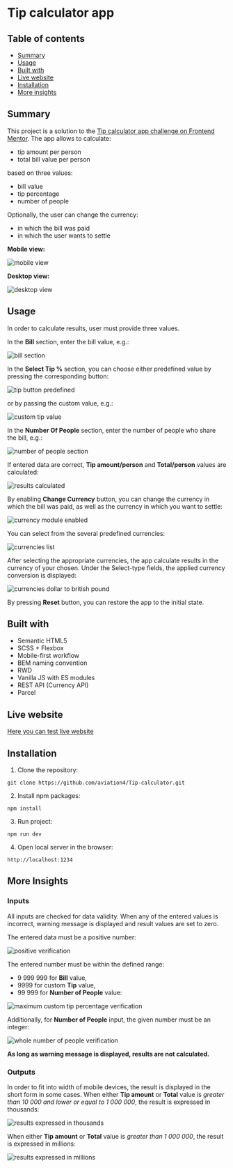 # Tip calculator app

## Table of contents

- [Summary](#summary)
- [Usage](#usage)
- [Built with](#built-with)
- [Live website](#live-website)
- [Installation](#installation)
- [More insights](#more-insights)


## Summary

This project is a solution to the [Tip calculator app challenge on Frontend Mentor](https://www.frontendmentor.io/challenges/tip-calculator-app-ugJNGbJUX). The app allows to calculate:
+ tip amount per person
+ total bill value per person

based on three values:

+ bill value
+ tip percentage
+ number of people

Optionally, the user can change the currency:

+ in which the bill was paid
+ in which the user wants to settle

**Mobile view:**

![mobile view](/docs/general-view-mobile.png)



**Desktop view:**

![desktop view](/docs/general-view-desktop.png)




## Usage

In order to calculate results, user must provide three values.


In the **Bill** section, enter the bill value, e.g.:

![bill section](docs/bill/bill.png)


In the **Select Tip %** section, you can choose either predefined value by pressing the corresponding button:

![tip button predefined](/docs/tip-percentage/tip-percentage-button-predefined.png)

or by passing the custom value, e.g.:

![custom tip value](/docs/tip-percentage/tip-percentage-custom-value.png)

In the **Number Of People** section, enter the number of people who share the bill, e.g.:

![number of people section](docs/number-of-people/number-of-people.png)


If entered data are correct, **Tip amount/person** and **Total/person** values are calculated:

![results calculated](docs/results/results.png)

By enabling **Change Currency** button, you can change the currency in which the bill was paid, as well as the currency in which you want to settle:

![currency module enabled](docs/currencies/currencies-module-enabled.png)

You can select from the several predefined currencies:

![currencies list](docs/currencies/currencies-list.png)

After selecting the appropriate currencies, the app calculate results in the currency of your chosen. Under the Select-type fields, the applied currency conversion is displayed:

![currencies dollar to british pound](docs/currencies/currencies-usd-gbp.png)


By pressing **Reset** button, you can restore the app to the initial state.

## Built with

- Semantic HTML5
- SCSS + Flexbox
- Mobile-first workflow
- BEM naming convention
- RWD
- Vanilla JS with ES modules
- REST API (Currency API)
- Parcel

## Live website

[Here you can test live website](https://aviation4.github.io/Tip-calculator/)

## Installation

  1. Clone the repository:
  ```
  git clone https://github.com/aviation4/Tip-calculator.git
  ```

  2. Install npm packages:
  ```
  npm install
  ```

  3. Run project:
  ```
  npm run dev
  ```

  4. Open local server in the browser:
  ```
  http://localhost:1234
  ```

## More Insights

### Inputs ###

All inputs are checked for data validity. When any of the entered values is incorrect, warning message is displayed and result values are set to zero.


The entered data must be a positive number:

![positive verification](/docs/bill/bill-negative.png)

The entered number must be within the defined range:
- 9 999 999 for **Bill** value,
- 9999 for custom **Tip** value,
- 99 999 for **Number of People** value:

![maximum custom tip percentage verification](docs/tip-percentage/tip-percentage-custom-value-max.png)


Additionally, for **Number of People** input, the given number must be an integer:

![whole number of people verification](docs/number-of-people/number-of-people-integer.png)


**As long as warning message is displayed, results are not calculated.**


### Outputs ###

In order to fit into width of mobile devices, the result is displayed in the short form in some cases. When either **Tip amount** or **Total** value is *greater than 10 000 and lower or equal to 1 000 000*, the result is expressed in thousands:

![results expressed in thousands](docs/results/results-thousands.png)

When either **Tip amount** or **Total** value is *greater than 1 000 000*, the result is expressed in millions:

![results expressed in millions](docs/results/results-millions.png)
